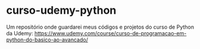 # curso-udemy-python
Um repositório onde guardarei meus códigos e projetos do curso de Python da Udemy: https://www.udemy.com/course/curso-de-programacao-em-python-do-basico-ao-avancado/

